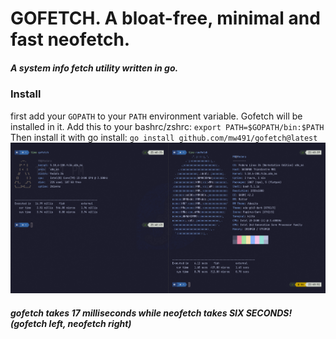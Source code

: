 # GOFETCH. A bloat-free, minimal and fast neofetch.
##### A system info fetch utility written in go.

### Install
first add your `GOPATH` to your `PATH` environment variable. Gofetch will be installed in it. Add this to your bashrc/zshrc:
`export PATH=$GOPATH/bin:$PATH`
Then install it with go install:
`go install github.com/mw491/gofetch@latest`
![Time difference between gofetch and neofetch](screenshots/time_difference.png "a title")
##### gofetch takes 17 milliseconds while neofetch takes SIX SECONDS! (gofetch left, neofetch right)
